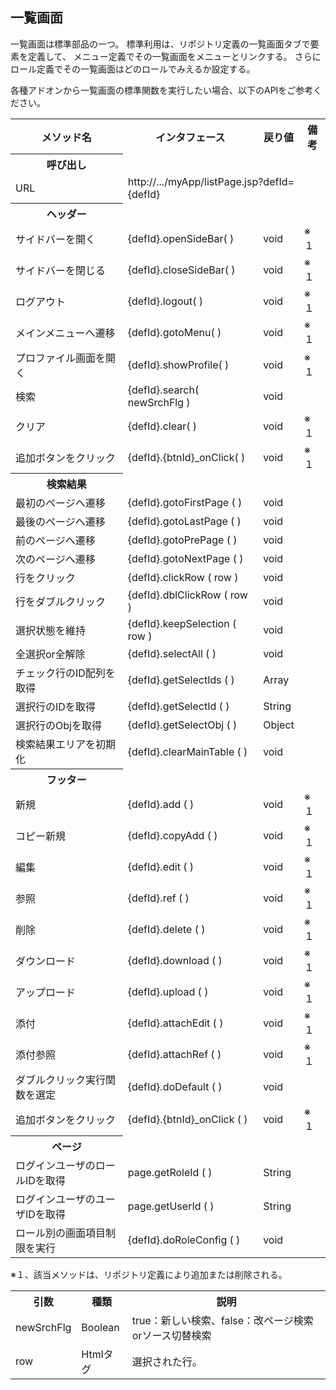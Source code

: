 ## 一覧画面

一覧画面は標準部品の一つ。
標準利用は、リポジトリ定義の一覧画面タブで要素を定義して、
メニュー定義でその一覧画面をメニューとリンクする。
さらにロール定義でその一覧画面はどのロールでみえるか設定する。

各種アドオンから一覧画面の標準関数を実行したい場合、以下のAPIをご参考ください。

<table>
<tr><th>メソッド名</th><th>インタフェース</th><th>戻り値</th><th>備考</th></tr>
<tr><th>呼び出し</th></tr>
<tr><td>URL</td><td colspan=3>http://.../myApp/listPage.jsp?defId={defId}</td></tr>
<tr><th>ヘッダー</th></tr>
<tr><td>サイドバーを開く</td><td>{defId}.openSideBar( )</td><td>void</td><td>※１</td></tr>
<tr><td>サイドバーを閉じる</td><td>{defId}.closeSideBar( )</td><td>void</td><td>※１</td></tr>
<tr><td>ログアウト</td><td>{defId}.logout( )</td><td>void</td><td>※１</td></tr>
<tr><td>メインメニューへ遷移</td><td>{defId}.gotoMenu( )</td><td>void</td><td>※１</td></tr>
<tr><td>プロファイル画面を開く</td><td>{defId}.showProfile( )</td><td>void</td><td>※１</td></tr>
<tr><td>検索</td><td>{defId}.search( newSrchFlg )</td><td>void</td><td></td></tr>
<tr><td>クリア</td><td>{defId}.clear( )</td><td>void</td><td>※１</td></tr>
<tr><td>追加ボタンをクリック</td><td>{defId}.{btnId}_onClick( )</td><td>void</td><td>※１</td></tr>
<tr><th>検索結果</th></tr>
<tr><td>最初のページへ遷移</td><td>{defId}.gotoFirstPage ( )</td><td>void</td><td></td></tr>
<tr><td>最後のページへ遷移</td><td>{defId}.gotoLastPage ( )</td><td>void</td><td></td></tr>
<tr><td>前のページへ遷移</td><td>{defId}.gotoPrePage ( )</td><td>void</td><td></td></tr>
<tr><td>次のページへ遷移</td><td>{defId}.gotoNextPage ( )</td><td>void</td><td></td></tr>
<tr><td>行をクリック</td><td>{defId}.clickRow ( row )</td><td>void</td><td></td></tr>
<tr><td>行をダブルクリック</td><td>{defId}.dblClickRow ( row )</td><td>void</td><td></td></tr>
<tr><td>選択状態を維持</td><td>{defId}.keepSelection ( row )</td><td>void</td><td></td></tr>
<tr><td>全選択or全解除</td><td>{defId}.selectAll ( )</td><td>void</td><td></td></tr>
<tr><td>チェック行のID配列を取得</td><td>{defId}.getSelectIds ( )</td><td>Array</td><td></td></tr>
<tr><td>選択行のIDを取得</td><td>{defId}.getSelectId ( )</td><td>String</td><td></td></tr>
<tr><td>選択行のObjを取得</td><td>{defId}.getSelectObj ( )</td><td>Object</td><td></td></tr>
<tr><td>検索結果エリアを初期化</td><td>{defId}.clearMainTable ( )</td><td>void</td><td></td></tr>
<tr><th>フッター</th></tr>
<tr><td>新規</td><td>{defId}.add ( )</td><td>void</td><td>※１</td></tr>
<tr><td>コピー新規</td><td>{defId}.copyAdd ( )</td><td>void</td><td>※１</td></tr>
<tr><td>編集</td><td>{defId}.edit ( )</td><td>void</td><td>※１</td></tr>
<tr><td>参照</td><td>{defId}.ref ( )</td><td>void</td><td>※１</td></tr>
<tr><td>削除</td><td>{defId}.delete ( )</td><td>void</td><td>※１</td></tr>
<tr><td>ダウンロード</td><td>{defId}.download ( )</td><td>void</td><td>※１</td></tr>
<tr><td>アップロード</td><td>{defId}.upload ( )</td><td>void</td><td>※１</td></tr>
<tr><td>添付</td><td>{defId}.attachEdit ( )</td><td>void</td><td>※１</td></tr>
<tr><td>添付参照</td><td>{defId}.attachRef ( )</td><td>void</td><td>※１</td></tr>
<tr><td>ダブルクリック実行関数を選定</td><td>{defId}.doDefault ( )</td><td>void</td><td></td></tr>
<tr><td>追加ボタンをクリック</td><td>{defId}.{btnId}_onClick ( )</td><td>void</td><td>※１</td></tr>
<tr><th>ページ</th></tr>
<tr><td>ログインユーザのロールIDを取得</td><td>page.getRoleId ( )</td><td>String</td><td></td></tr>
<tr><td>ログインユーザのユーザIDを取得</td><td>page.getUserId ( )</td><td>String</td><td></td></tr>
<tr><td>ロール別の画面項目制限を実行</td><td>{defId}.doRoleConfig ( )</td><td>void</td><td></td></tr>
</table>

※１、該当メソッドは、リポジトリ定義により追加または削除される。

<table>
<tr><th>引数</th><th>種類</th><th>説明</th></tr>
<tr><td>newSrchFlg</td><td>Boolean</td><td>true：新しい検索、false：改ページ検索orソース切替検索</td></tr>
<tr><td>row</td><td>Htmlタグ</td><td>選択された行。</td></tr>
</table>
